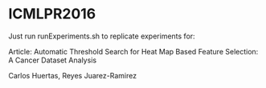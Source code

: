 # ICMLPR2016

Just run runExperiments.sh to replicate experiments for:

Article: Automatic Threshold Search for Heat Map Based Feature Selection: A Cancer Dataset Analysis

Carlos Huertas, Reyes Juarez-Ramirez
